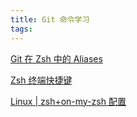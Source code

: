 ```yaml
---
title: Git 命令学习
tags:
---
```


[Git 在 Zsh 中的 Aliases](https://github.com/ohmyzsh/ohmyzsh/tree/master/plugins/git/)


[Zsh 终端快捷键](https://blog.csdn.net/SleepBoyer/article/details/86429970)


[Linux | zsh+on-my-zsh 配置](https://zuiyu1818.cn/posts/zsh.html)